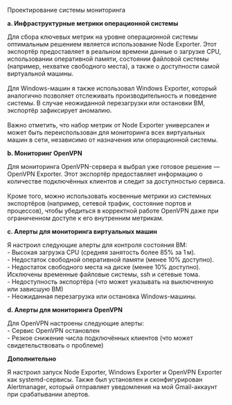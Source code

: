 Проектирование системы мониторинга

**a. Инфраструктурные метрики операционной системы**

Для сбора ключевых метрик на уровне операционной системы оптимальным решением является использование Node Exporter. Этот экспортёр предоставляет в реальном времени данные о загрузке CPU, использовании оперативной памяти, состоянии файловой системы (например, нехватке свободного места), а также о доступности самой виртуальной машины.  
<br/>Для Windows-машин я также использовал Windows Exporter, который аналогично позволяет отслеживать производительность и поведение системы. В случае неожиданной перезагрузки или остановки ВМ, экспортёр зафиксирует аномалию.  
<br/>Важно отметить, что набор метрик от Node Exporter универсален и может быть переиспользован для мониторинга всех виртуальных машин в сети, независимо от назначения или операционной системы.

**b. Мониторинг OpenVPN**

Для мониторинга OpenVPN-сервера я выбрал уже готовое решение — OpenVPN Exporter. Этот экспортёр предоставляет информацию о количестве подключённых клиентов и следит за доступностью сервиса.  
<br/>Кроме того, можно использовать косвенные метрики из системных экспортёров (например, сетевой трафик, состояние портов и процессов), чтобы убедиться в корректной работе OpenVPN даже при ограниченном доступе к его внутренним метрикам.

**c. Алерты для мониторинга виртуальных машин**

Я настроил следующие алерты для контроля состояния ВМ:  
\- Высокая загрузка CPU (средняя занятость более 85% за 1 м).  
\- Недостаток свободной оперативной памяти (менее 10% доступно).  
\- Недостаток свободного места на диске (менее 10% доступно). Исключены временные файловые системы, ssh и сетевые тома.  
\- Недоступность экспортёра (что может указывать на выключенную или зависшую ВМ)  
\- Неожиданная перезагрузка или остановка Windows-машины.

**d. Алерты для мониторинга OpenVPN**

Для OpenVPN настроены следующие алерты:  
\- Сервис OpenVPN остановлен  
\- Резкое снижение числа подключённых клиентов (что может свидетельствовать о проблеме)

**Дополнительно**

Я настроил запуск Node Exporter, Windows Exporter и OpenVPN Exporter как systemd-сервисы. Также был установлен и сконфигурирован Alertmanager, который отправляет уведомления на мой Gmail-аккаунт при срабатывании алертов.